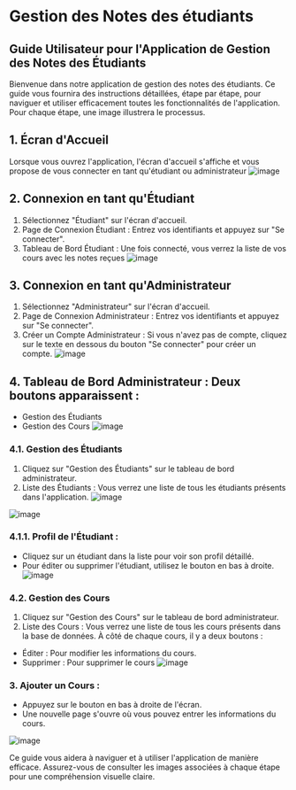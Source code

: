 # Gestion des Notes des étudiants

## Guide Utilisateur pour l'Application de Gestion des Notes des Étudiants
Bienvenue dans notre application de gestion des notes des étudiants. Ce guide vous fournira des 
instructions détaillées, étape par étape, pour naviguer et utiliser efficacement toutes les 
fonctionnalités de l'application. Pour chaque étape, une image illustrera le processus.

## 1. Écran d'Accueil
Lorsque vous ouvrez l'application, l'écran d'accueil s'affiche et vous propose de vous connecter 
en tant qu'étudiant ou administrateur
![image](https://github.com/user-attachments/assets/a7df49e9-5b86-481f-9e53-4a9c3bd7eeba)

## 2. Connexion en tant qu'Étudiant
1. Sélectionnez "Étudiant" sur l'écran d'accueil.
2. Page de Connexion Étudiant : Entrez vos identifiants et appuyez sur "Se connecter".
3. Tableau de Bord Étudiant : Une fois connecté, vous verrez la liste de vos cours avec les notes reçues
![image](https://github.com/user-attachments/assets/67b7f4c8-09d3-4b64-bfbf-e18b3b4d52a6)

## 3. Connexion en tant qu'Administrateur
1. Sélectionnez "Administrateur" sur l'écran d'accueil.
2. Page de Connexion Administrateur : Entrez vos identifiants et appuyez sur "Se connecter".
3. Créer un Compte Administrateur : Si vous n'avez pas de compte, cliquez sur le texte en dessous du bouton "Se connecter" pour créer un compte.
![image](https://github.com/user-attachments/assets/39970d52-4ea4-4bbc-88f2-951911a5dd89)

## 4. Tableau de Bord Administrateur : Deux boutons apparaissent :
* Gestion des Étudiants
* Gestion des Cours
![image](https://github.com/user-attachments/assets/7a92752d-5eb0-4d6c-b962-1c225dd69084)

### 4.1. Gestion des Étudiants
1. Cliquez sur "Gestion des Étudiants" sur le tableau de bord administrateur.
2. Liste des Étudiants : Vous verrez une liste de tous les étudiants présents dans 
l'application.
![image](https://github.com/user-attachments/assets/0f097e30-ccb1-436c-862c-02367e9b9fd8)

![image](https://github.com/user-attachments/assets/87ce3d48-f416-4c91-bd09-405f8306cda6)

### 4.1.1. Profil de l'Étudiant :
* Cliquez sur un étudiant dans la liste pour voir son profil détaillé.
* Pour éditer ou supprimer l'étudiant, utilisez le bouton en bas à droite.
![image](https://github.com/user-attachments/assets/59e5ec13-7e92-4a2c-a0b9-c9f94822abe9)

### 4.2. Gestion des Cours
1. Cliquez sur "Gestion des Cours" sur le tableau de bord administrateur.
2. Liste des Cours : Vous verrez une liste de tous les cours présents dans la base de 
données. À côté de chaque cours, il y a deux boutons :
* Éditer : Pour modifier les informations du cours.
* Supprimer : Pour supprimer le cours
![image](https://github.com/user-attachments/assets/f17abe7f-f742-48b7-8ac1-de1272658f3a)

### 3. Ajouter un Cours :
* Appuyez sur le bouton en bas à droite de l'écran.
* Une nouvelle page s'ouvre où vous pouvez entrer les informations du cours.

![image](https://github.com/user-attachments/assets/dce23b68-8b1b-406c-ae3e-c681148de720)

Ce guide vous aidera à naviguer et à utiliser l'application de manière efficace. Assurez-vous de 
consulter les images associées à chaque étape pour une compréhension visuelle claire.





